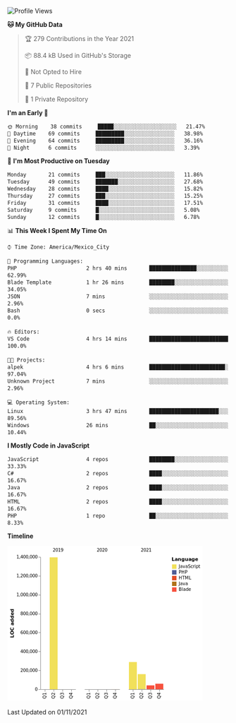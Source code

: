 <!--START_SECTION:waka-->
![Profile Views](http://img.shields.io/badge/Profile%20Views-0-blue)

**🐱 My GitHub Data** 

> 🏆 279 Contributions in the Year 2021
 > 
> 📦 88.4 kB Used in GitHub's Storage 
 > 
> 🚫 Not Opted to Hire
 > 
> 📜 7 Public Repositories 
 > 
> 🔑 1 Private Repository 
 > 
**I'm an Early 🐤** 

```text
🌞 Morning    38 commits     █████░░░░░░░░░░░░░░░░░░░░   21.47% 
🌆 Daytime    69 commits     █████████░░░░░░░░░░░░░░░░   38.98% 
🌃 Evening    64 commits     █████████░░░░░░░░░░░░░░░░   36.16% 
🌙 Night      6 commits      ░░░░░░░░░░░░░░░░░░░░░░░░░   3.39%

```
📅 **I'm Most Productive on Tuesday** 

```text
Monday       21 commits     ███░░░░░░░░░░░░░░░░░░░░░░   11.86% 
Tuesday      49 commits     ███████░░░░░░░░░░░░░░░░░░   27.68% 
Wednesday    28 commits     ████░░░░░░░░░░░░░░░░░░░░░   15.82% 
Thursday     27 commits     ███░░░░░░░░░░░░░░░░░░░░░░   15.25% 
Friday       31 commits     ████░░░░░░░░░░░░░░░░░░░░░   17.51% 
Saturday     9 commits      █░░░░░░░░░░░░░░░░░░░░░░░░   5.08% 
Sunday       12 commits     █░░░░░░░░░░░░░░░░░░░░░░░░   6.78%

```


📊 **This Week I Spent My Time On** 

```text
⌚︎ Time Zone: America/Mexico_City

💬 Programming Languages: 
PHP                      2 hrs 40 mins       ███████████████░░░░░░░░░░   62.99% 
Blade Template           1 hr 26 mins        ████████░░░░░░░░░░░░░░░░░   34.05% 
JSON                     7 mins              ░░░░░░░░░░░░░░░░░░░░░░░░░   2.96% 
Bash                     0 secs              ░░░░░░░░░░░░░░░░░░░░░░░░░   0.0%

🔥 Editors: 
VS Code                  4 hrs 14 mins       █████████████████████████   100.0%

🐱‍💻 Projects: 
alpek                    4 hrs 6 mins        ████████████████████████░   97.04% 
Unknown Project          7 mins              ░░░░░░░░░░░░░░░░░░░░░░░░░   2.96%

💻 Operating System: 
Linux                    3 hrs 47 mins       ██████████████████████░░░   89.56% 
Windows                  26 mins             ██░░░░░░░░░░░░░░░░░░░░░░░   10.44%

```

**I Mostly Code in JavaScript** 

```text
JavaScript               4 repos             ████████░░░░░░░░░░░░░░░░░   33.33% 
C#                       2 repos             ████░░░░░░░░░░░░░░░░░░░░░   16.67% 
Java                     2 repos             ████░░░░░░░░░░░░░░░░░░░░░   16.67% 
HTML                     2 repos             ████░░░░░░░░░░░░░░░░░░░░░   16.67% 
PHP                      1 repo              ██░░░░░░░░░░░░░░░░░░░░░░░   8.33%

```


**Timeline**

![Chart not found](https://raw.githubusercontent.com/JorgeGinez/JorgeGinez/main/charts/bar_graph.png) 


 Last Updated on 01/11/2021
<!--END_SECTION:waka-->
